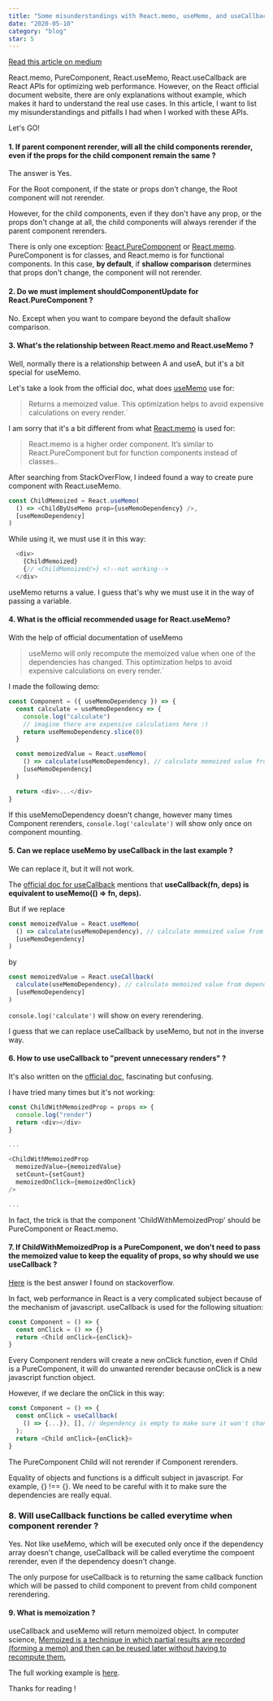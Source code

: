 ```yaml
---
title: "Some misunderstandings with React.memo, useMemo, and useCallback"
date: "2020-05-10"
category: "blog"
star: 5
---
```


[Read this article on medium](https://medium.com/@albertyuebaixu/some-misunderstandings-with-react-memo-usememo-and-usecallback-27449b670d60)

React.memo, PureComponent, React.useMemo, React.useCallback are React APIs for optimizing web performance. However, on the React official document website, there are only explanations without example, which makes it hard to understand the real use cases. In this article, I want to list my misunderstandings and pitfalls I had when I worked with these APIs.

Let's GO!

#### 1. If parent component rerender, will all the child components rerender, even if the props for the child component remain the same ?

The answer is Yes.

For the Root component, if the state or props don't change, the Root component will not rerender.

However, for the child components, even if they don't have any prop, or the props don't change at all, the child components will always rerender if the parent component rerenders.

There is only one exception: [React.PureComponent](https://reactjs.org/docs/react-api.html#reactpurecomponent) or [React.memo](https://reactjs.org/docs/react-api.html#reactmemo). PureComponent is for classes, and React.memo is for functional components. In this case, **by default**, if **shallow comparison** determines that props don't change, the component will not rerender.

#### 2. Do we must implement shouldComponentUpdate for React.PureComponent ?

No. Except when you want to compare beyond the default shallow comparison.

#### 3. What's the relationship between React.memo and React.useMemo ?

Well, normally there is a relationship between A and useA, but it's a bit special for useMemo.

Let's take a look from the official doc, what does [useMemo](https://reactjs.org/docs/hooks-reference.html#usememo) use for:

> Returns a memoized value. This optimization helps to avoid expensive calculations on every render.`

I am sorry that it's a bit different from what [React.memo](https://reactjs.org/docs/react-api.html#reactmemo) is used for:

> React.memo is a higher order component. It’s similar to React.PureComponent but for function components instead of classes..

After searching from StackOverFlow, I indeed found a way to create pure component with React.useMemo.

```js
const ChildMemoized = React.useMemo(
  () => <ChildByUseMemo prop={useMemoDependency} />,
  [useMemoDependency]
)
```

While using it, we must use it in this way:

```js
  <div>
    {ChildMemoized}
    {// <ChildMemoized/>} <!--not working-->
  </div>
```

useMemo returns a value. I guess that's why we must use it in the way of passing a variable.

#### 4. What is the official recommended usage for React.useMemo?

With the help of official documentation of useMemo

> useMemo will only recompute the memoized value when one of the dependencies has changed. This optimization helps to avoid expensive calculations on every render.`

I made the following demo:

```js
const Component = ({ useMemoDependency }) => {
  const calculate = useMemoDependency => {
    console.log("calculate")
    // imagine there are expensive calculations here :)
    return useMemoDependency.slice(0)
  }

  const memoizedValue = React.useMemo(
    () => calculate(useMemoDependency), // calculate memoized value from dependency
    [useMemoDependency]
  )

  return <div>...</div>
}
```

If this useMemoDependency doesn't change, however many times Component rerenders, `console.log('calculate')` will show only once on component mounting.

#### 5. Can we replace useMemo by useCallback in the last example ?

We can replace it, but it will not work.

The [official doc for useCallback](https://reactjs.org/docs/hooks-reference.html#usecallback) mentions that **useCallback(fn, deps) is equivalent to useMemo(() => fn, deps).**

But if we replace

```js
const memoizedValue = React.useMemo(
  () => calculate(useMemoDependency), // calculate memoized value from dependency
  [useMemoDependency]
)
```

by

```js
const memoizedValue = React.useCallback(
  calculate(useMemoDependency), // calculate memoized value from dependency
  [useMemoDependency]
)
```

`console.log('calculate')` will show on every rerendering.

I guess that we can replace useCallback by useMemo, but not in the inverse way.

#### 6. How to use useCallback to "prevent unnecessary renders" ?

It's also written on the [official doc](https://reactjs.org/docs/hooks-reference.html#usecallback), fascinating but confusing.

I have tried many times but it's not working:

```js
const ChildWithMemoizedProp = props => {
  console.log("render")
  return <div></div>
}

...

<ChildWithMemoizedProp
  memoizedValue={memoizedValue}
  setCount={setCount}
  memoizedOnClick={memoizedOnClick}
/>

...
```

In fact, the trick is that the component 'ChildWithMemoizedProp' should be PureComponent or React.memo.

#### 7. If ChildWithMemoizedProp is a PureComponent, we don't need to pass the memoized value to keep the equality of props, so why should we use useCallback ?

[Here](https://stackoverflow.com/questions/53159301/what-does-usecallback-usememo-do-in-react) is the best answer I found on stackoverflow.

In fact, web performance in React is a very complicated subject because of the mechanism of javascript. useCallback is used for the following situation:

```js
const Component = () => {
  const onClick = () => {}
  return <Child onClick={onClick}>
}
```

Every Component renders will create a new onClick function, even if Child is a PureComponent, it will do unwanted rerender because onClick is a new javascript function object.

However, if we declare the onClick in this way:

```js
const Component = () => {
  const onClick = useCallback(
    () => {...}), [], // dependency is empty to make sure it won't change
  );
  return <Child onClick={onClick}>
}
```

The PureComponent Child will not rerender if Component rerenders.

Equality of objects and functions is a difficult subject in javascript. For example, {} !== {}. We need to be careful with it to make sure the dependencies are really equal.

### 8. Will useCallback functions be called everytime when component rerender ?

Yes. Not like useMemo, which will be executed only once if the dependency array doesn't change, useCallback will be called everytime the compoent rerender, even if the dependency doesn't change.

The only purpose for useCallback is to returning the same callback function which will be passed to child component to prevent from child component rerendering.

#### 9. What is memoization ?

useCallback and useMemo will return memoized object. In computer science, [Memoized is a technique in which partial results are recorded (forming a memo) and then can be reused later without having to recompute them.](https://wikidiff.com/memoization/memorization)

The full working example is [here](https://github.com/AlbertWhite/react-demos/blob/master/demo45-usememo-usecallback/src/App.js).

Thanks for reading !
